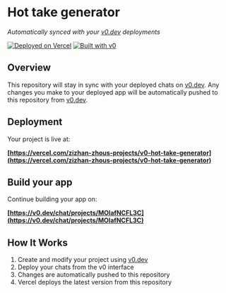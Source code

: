 # Hot take generator

*Automatically synced with your [v0.dev](https://v0.dev) deployments*

[![Deployed on Vercel](https://img.shields.io/badge/Deployed%20on-Vercel-black?style=for-the-badge&logo=vercel)](https://vercel.com/zizhan-zhous-projects/v0-hot-take-generator)
[![Built with v0](https://img.shields.io/badge/Built%20with-v0.dev-black?style=for-the-badge)](https://v0.dev/chat/projects/MOIafNCFL3C)

## Overview

This repository will stay in sync with your deployed chats on [v0.dev](https://v0.dev).
Any changes you make to your deployed app will be automatically pushed to this repository from [v0.dev](https://v0.dev).

## Deployment

Your project is live at:

**[https://vercel.com/zizhan-zhous-projects/v0-hot-take-generator](https://vercel.com/zizhan-zhous-projects/v0-hot-take-generator)**

## Build your app

Continue building your app on:

**[https://v0.dev/chat/projects/MOIafNCFL3C](https://v0.dev/chat/projects/MOIafNCFL3C)**

## How It Works

1. Create and modify your project using [v0.dev](https://v0.dev)
2. Deploy your chats from the v0 interface
3. Changes are automatically pushed to this repository
4. Vercel deploys the latest version from this repository

